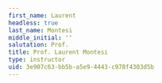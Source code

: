 ```yaml
---
first_name: Laurent
headless: true
last_name: Montesi
middle_initial: ''
salutation: Prof.
title: Prof. Laurent Montesi
type: instructor
uid: 3e907c63-bb5b-a5e9-4443-c978f4303d5b
---
```

